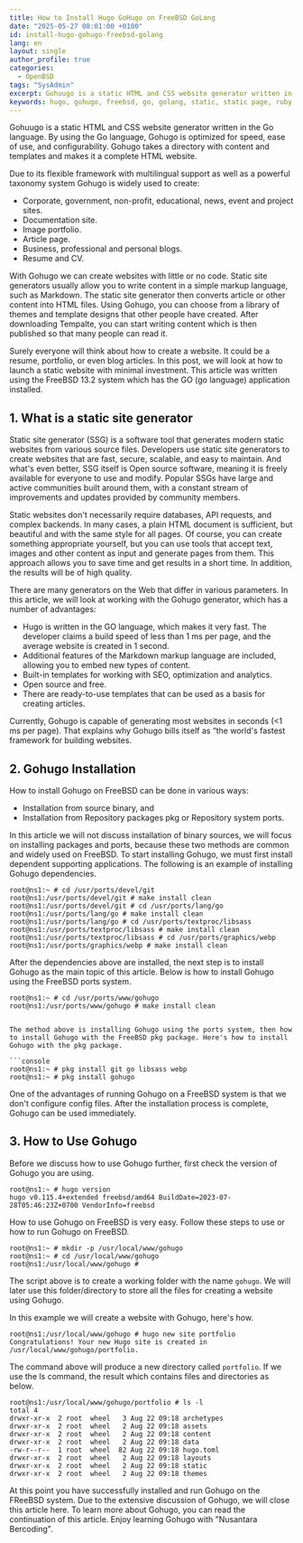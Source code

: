 ```yaml
---
title: How to Install Hugo GoHugo on FreeBSD GoLang
date: "2025-05-27 08:01:00 +0100"
id: install-hugo-gohugo-freebsd-golang
lang: en
layout: single
author_profile: true
categories:
  - OpenBSD
tags: "SysAdmin"
excerpt: Gohuugo is a static HTML and CSS website generator written in the Go language. By using the Go language, Gohugo is optimized for speed, ease of use, and configurability
keywords: hugo, gohugo, freebsd, go, golang, static, static page, ruby, jekyll, github page
---
```


Gohuugo is a static HTML and CSS website generator written in the Go language. By using the Go language, Gohugo is optimized for speed, ease of use, and configurability. Gohugo takes a directory with content and templates and makes it a complete HTML website.

Due to its flexible framework with multilingual support as well as a powerful taxonomy system Gohugo is widely used to create:
- Corporate, government, non-profit, educational, news, event and project sites.
- Documentation site.
- Image portfolio.
- Article page.
- Business, professional and personal blogs.
- Resume and CV.

With Gohugo we can create websites with little or no code. Static site generators usually allow you to write content in a simple markup language, such as Markdown. The static site generator then converts article or other content into HTML files. Using Gohugo, you can choose from a library of themes and template designs that other people have created. After downloading Tempalte, you can start writing content which is then published so that many people can read it.

Surely everyone will think about how to create a website. It could be a resume, portfolio, or even blog articles. In this post, we will look at how to launch a static website with minimal investment. This article was written using the FreeBSD 13.2 system which has the GO (go language) application installed.


## 1. What is a static site generator

Static site generator (SSG) is a software tool that generates modern static websites from various source files. Developers use static site generators to create websites that are fast, secure, scalable, and easy to maintain. And what's even better, SSG itself is Open source software, meaning it is freely available for everyone to use and modify. Popular SSGs have large and active communities built around them, with a
constant stream of improvements and updates provided by community members.

Static websites don't necessarily require databases, API requests, and complex backends. In many cases, a plain HTML document is sufficient, but beautiful and with the same style for all pages. Of course, you can create something appropriate yourself, but you can use tools that accept text, images and other content as input and generate pages from them. This approach allows you to save time and get results in a short time. In addition, the results will be of high quality.

There are many generators on the Web that differ in various parameters. In this article, we will look at working with the Gohugo generator, which has a number of advantages:
- Hugo is written in the GO language, which makes it very fast. The developer claims a build speed of less than 1 ms per page, and the average website is created in 1 second.
- Additional features of the Markdown markup language are included, allowing you to embed new types of content.
- Built-in templates for working with SEO, optimization and analytics.
- Open source and free.
- There are ready-to-use templates that can be used as a basis for creating articles.

Currently, Gohugo is capable of generating most websites in seconds (<1 ms per page). That explains why Gohugo bills itself as “the world's fastest framework for building websites.


## 2. Gohugo Installation

How to install Gohugo on FreeBSD can be done in various ways:

- Installation from source binary, and
- Installation from Repository packages pkg or Repository system ports.

In this article we will not discuss installation of binary sources, we will focus on installing packages and ports, because these two methods are common and widely used on FreeBSD. To start installing Gohugo, we must first install dependent supporting applications. The following is an example of installing Gohugo dependencies.

```console
root@ns1:~ # cd /usr/ports/devel/git
root@ns1:/usr/ports/devel/git # make install clean
root@ns1:/usr/ports/devel/git # cd /usr/ports/lang/go
root@ns1:/usr/ports/lang/go # make install clean
root@ns1:/usr/ports/lang/go # cd /usr/ports/textproc/libsass
root@ns1:/usr/ports/textproc/libsass # make install clean
root@ns1:/usr/ports/textproc/libsass # cd /usr/ports/graphics/webp
root@ns1:/usr/ports/graphics/webp # make install clean
```

After the dependencies above are installed, the next step is to install Gohugo as the main topic of this article. Below is how to install Gohugo using the FreeBSD ports system.

```console
root@ns1:~ # cd /usr/ports/www/gohugo
root@ns1:/usr/ports/www/gohugo # make install clean


The method above is installing Gohugo using the ports system, then how to install Gohugo with the FreeBSD pkg package. Here's how to install Gohugo with the pkg package.

```console
root@ns1:~ # pkg install git go libsass webp
root@ns1:~ # pkg install gohugo
```

One of the advantages of running Gohugo on a FreeBSD system is that we don't configure config files. After the installation process is complete, Gohugo can be used immediately.


## 3. How to Use Gohugo

Before we discuss how to use Gohugo further, first check the version of Gohugo you are using.

```console
root@ns1:~ # hugo version
hugo v0.115.4+extended freebsd/amd64 BuildDate=2023-07-28T05:46:23Z+0700 VendorInfo=freebsd
```

How to use Gohugo on FreeBSD is very easy. Follow these steps to use or how to run Gohugo on FreeBSD.

```console
root@ns1:~ # mkdir -p /usr/local/www/gohugo
root@ns1:~ # cd /usr/local/www/gohugo
root@ns1:/usr/local/www/gohugo #
```

The script above is to create a working folder with the name `gohugo`. We will later use this folder/directory to store all the files for creating a website using Gohugo.

In this example we will create a website with Gohugo, here's how.

```console
root@ns1:/usr/local/www/gohugo # hugo new site portfolio
Congratulations! Your new Hugo site is created in /usr/local/www/gohugo/portfolio.
```

The command above will produce a new directory called `portfolio`. If we use the ls command, the result which contains files and directories as below.

```console
root@ns1:/usr/local/www/gohugo/portfolio # ls -l
total 4
drwxr-xr-x  2 root  wheel   3 Aug 22 09:18 archetypes
drwxr-xr-x  2 root  wheel   2 Aug 22 09:18 assets
drwxr-xr-x  2 root  wheel   2 Aug 22 09:18 content
drwxr-xr-x  2 root  wheel   2 Aug 22 09:18 data
-rw-r--r--  1 root  wheel  82 Aug 22 09:18 hugo.toml
drwxr-xr-x  2 root  wheel   2 Aug 22 09:18 layouts
drwxr-xr-x  2 root  wheel   2 Aug 22 09:18 static
drwxr-xr-x  2 root  wheel   2 Aug 22 09:18 themes
```

At this point you have successfully installed and run Gohugo on the FReeBSD system. Due to the extensive discussion of Gohugo, we will close this article here. To learn more about Gohugo, you can read the continuation of this article. Enjoy learning Gohugo with "Nusantara Bercoding".